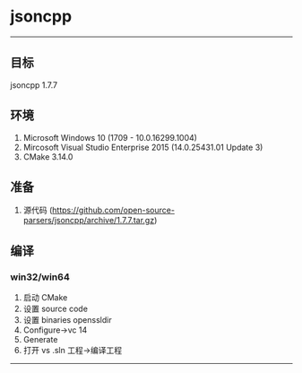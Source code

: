 # jsoncpp

---

## 目标
jsoncpp 1.7.7

## 环境
1. Microsoft Windows 10 (1709 - 10.0.16299.1004)
1. Mircosoft Visual Studio Enterprise 2015 (14.0.25431.01 Update 3)
1. CMake 3.14.0

## 准备
1. 源代码 (https://github.com/open-source-parsers/jsoncpp/archive/1.7.7.tar.gz)

## 编译
### win32/win64
1. 启动 CMake
1. 设置 source code
1. 设置 binaries openssldir
1. Configure->vc 14
1. Generate
1. 打开 vs .sln 工程->编译工程
---

